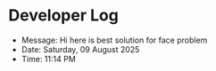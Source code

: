 # Developer Log
- Message: Hi here is best solution for face problem
- Date: Saturday, 09 August 2025
- Time: 11:14 PM
